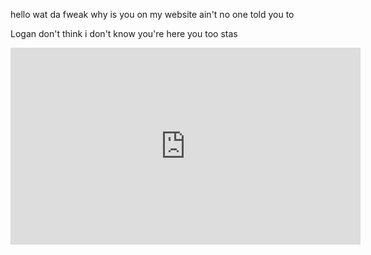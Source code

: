 hello wat da fweak why is you on my website ain't no one told you to

Logan don't think i don't know you're here you too stas

<iframe width="560" height="315" src="https://www.youtube.com/embed/lh744j1Vgos?si=zpAyyZk5aO1D24hm" title="YouTube video player" frameborder="0" allow="accelerometer; autoplay; clipboard-write; encrypted-media; gyroscope; picture-in-picture; web-share" referrerpolicy="strict-origin-when-cross-origin" allowfullscreen></iframe>
